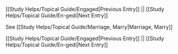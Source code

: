 [[Study Helps/Topical Guide/Engaged|Previous Entry]]  ||  [[Study Helps/Topical Guide/En-gedi|Next Entry]]

 See [[Study Helps/Topical Guide/Marriage, Marry|Marriage, Marry]]

[[Study Helps/Topical Guide/Engaged|Previous Entry]]  ||  [[Study Helps/Topical Guide/En-gedi|Next Entry]]